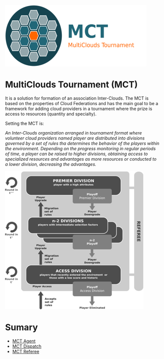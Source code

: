 <img src="documentation/mct.png"  alt="250" width="460" height="200"  style="text-align: center">

# MultiClouds Tournament (MCT)
It is a solution for formation of an association Inter-Clouds. The MCT is based on the properties of Cloud Federations and has the main goal to be a framework for adding cloud providers in a tournament where the prize is access to resources (quantity and specialty).

Setting the MCT is:

  *An Inter-Clouds organization arranged in tournament format where volunteer cloud providers named player are distributed into divisions governed by a set of rules tha determines the behavior of the players within the environment. Depending on the progress monitoring in regular periods of time, a player can be raised to higher divisions, obtaining access to specialized resources and advantages as more resources or conducted to a lower division, decreasing the advantages.*

<img src="documentation/architecture.png"  alt="450" width="450" height="450"  style="text-align: center">

  
# Sumary

* [MCT Agent   ](documentation/chapter1.md)
* [MCT Dispatch](documentation/chapter2.md)
* [MCT Referee ](documentation/chapter2.md)
